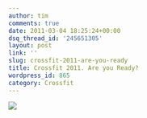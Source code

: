 ```yaml
---
author: tim
comments: true
date: 2011-03-04 18:25:24+00:00
dsq_thread_id: '245651305'
layout: post
link: ''
slug: crossfit-2011-are-you-ready
title: Crossfit 2011. Are you Ready?
wordpress_id: 865
category: Crossfit
---
```


[![](https://img.youtube.com/vi/xqbw6hZW91k/0.jpg)](http://www.youtube.com/watch?v=xqbw6hZW91k)
